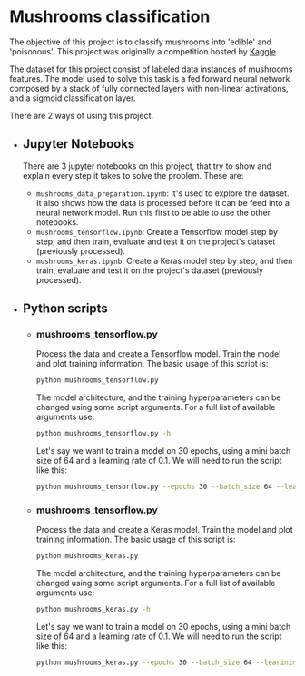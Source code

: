 # Mushrooms classification

The objective of this project is to classify mushrooms into 'edible' and 'poisonous'. 
This project was originally a competition hosted by [Kaggle](https://www.kaggle.com/uciml/mushroom-classification).

The dataset for this project consist of labeled data instances of mushrooms features.
The model used to solve this task is a fed forward neural network composed by a stack 
of fully connected layers with non-linear activations, and a sigmoid classification layer.

There are 2 ways of using this project.

- ## Jupyter Notebooks

    There are 3 jupyter notebooks on this project, that try to show and explain every 
    step it takes to solve the problem. These are:
     - `mushrooms_data_preparation.ipynb`: It's used to explore the dataset. It also 
        shows how the data is processed before it can be feed into a neural network model. 
        Run this first to be able to use the other notebooks.
     - `mushrooms_tensorflow.ipynb`: Create a Tensorflow model step by step, and then 
        train, evaluate and test it on the project's dataset (previously processed). 
     - `mushrooms_keras.ipynb`: Create a Keras model step by step, and then 
        train, evaluate and test it on the project's dataset (previously processed). 

- ## Python scripts

    - ### mushrooms_tensorflow.py
        Process the data and create a Tensorflow model. Train the model and plot training 
        information. The basic usage of this script is:
        
        ```bash
        python mushrooms_tensorflow.py
        ```
        
        The model architecture, and the training hyperparameters can be changed using some 
        script arguments. For a full list of available arguments use:
        
        ```bash
        python mushrooms_tensorflow.py -h
        ```
        
        Let's say we want to train a model on 30 epochs, using a mini batch size of 64 and 
        a learning rate of 0.1. We will need to run the script like this:
        
        ```bash
        python mushrooms_tensorflow.py --epochs 30 --batch_size 64 --learining_rate 0.1
        ```
    - ### mushrooms_tensorflow.py
        Process the data and create a Keras model. Train the model and plot training 
        information. The basic usage of this script is:
        
        ```bash
        python mushrooms_keras.py
        ```
        
        The model architecture, and the training hyperparameters can be changed using some 
        script arguments. For a full list of available arguments use:
        
        ```bash
        python mushrooms_keras.py -h
        ```
        
        Let's say we want to train a model on 30 epochs, using a mini batch size of 64 and 
        a learning rate of 0.1. We will need to run the script like this:
        
        ```bash
        python mushrooms_keras.py --epochs 30 --batch_size 64 --learining_rate 0.1
        ```
